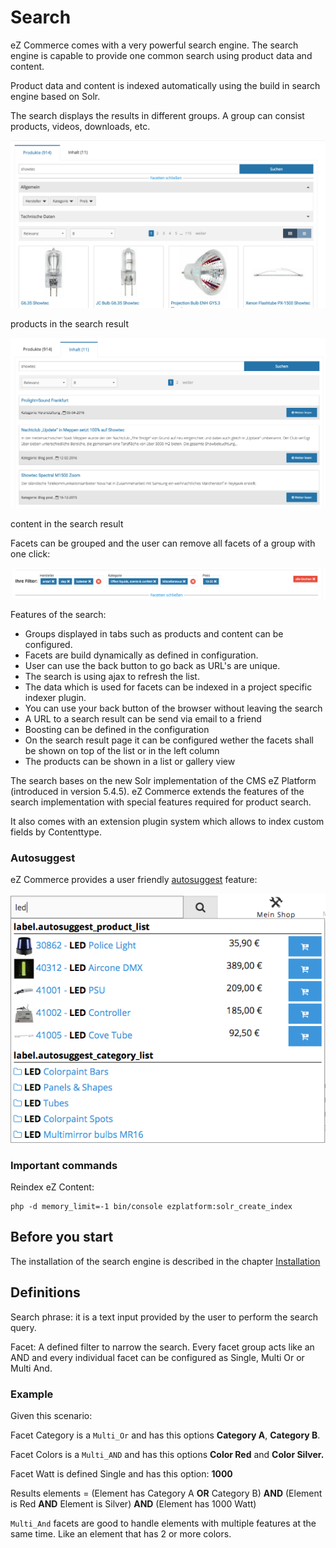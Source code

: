 # Search

eZ Commerce comes with a very powerful search engine. The search engine is capable to provide one common search using product data and content. 

Product data and content is indexed automatically using the build in search engine based on Solr. 

The search displays the results in different groups. A group can consist products, videos, downloads, etc.

![](../img/search_1.png)

products in the search result

![](../img/search_2.png)

content in the search result

Facets can be grouped and the user can remove all facets of a group with one click: 

![](../img/search_3.png)

Features of the search:

- Groups displayed in tabs such as products and content can be configured.
- Facets are build dynamically as defined in configuration.
- User can use the back button to go back as URL's are unique.
- The search is using ajax to refresh the list.
- The data which is used for facets can be indexed in a project specific indexer plugin.
- You can use your back button of the browser without leaving the search
- A URL to a search result can be send via email to a friend
- Boosting can be defined in the configuration
- On the search result page it can be configured wether the facets shall be shown on top of the list or in the left column
- The products can be shown in a list or gallery view

The search bases on the new Solr implementation of the CMS eZ Platform (introduced in version 5.4.5). eZ Commerce extends the features of the search implementation with special features required for product search.

It also comes with an extension plugin system which allows to index custom fields by Contenttype. 

### Autosuggest

eZ Commerce provides a user friendly [autosuggest](search_features/search_autosuggest/search_autosuggest.md) feature:

![](../img/search_4.png)

### Important commands

Reindex eZ Content:

``` 
php -d memory_limit=-1 bin/console ezplatform:solr_create_index
```

## Before you start 

The installation of the search engine is described in the chapter [Installation](../../getting_started/installation.md)

## Definitions

Search phrase: it is a text input provided by the user to perform the search query.

Facet: A defined filter to narrow the search. Every facet group acts like an AND and every individual facet can be configured as Single, Multi Or or Multi And.

### Example

Given this scenario: 

Facet Category is a `Multi_Or` and has this options **Category A**, **Category B**.

Facet Colors is a `Multi_AND` and has this options **Color Red** and **Color Silver.** 

Facet Watt is defined Single and has this option: **1000**

Results elements = (Element has Category A **OR** Category B) **AND** (Element is Red **AND** Element is Silver) **AND** (Element has 1000 Watt)

`Multi_And` facets are good to handle elements with multiple features at the same time. Like an element that has 2 or more colors.
